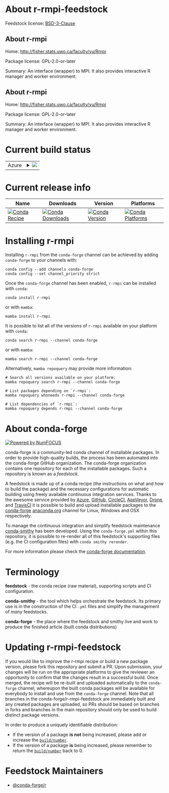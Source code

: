 About r-rmpi-feedstock
======================

Feedstock license: [BSD-3-Clause](https://github.com/conda-forge/r-rmpi-feedstock/blob/main/LICENSE.txt)


About r-rmpi
------------

Home: http://fisher.stats.uwo.ca/faculty/yu/Rmpi

Package license: GPL-2.0-or-later

Summary: An interface (wrapper) to MPI. It also  provides interactive R manager and worker environment.

About r-rmpi
------------

Home: http://fisher.stats.uwo.ca/faculty/yu/Rmpi

Package license: GPL-2.0-or-later

Summary: An interface (wrapper) to MPI. It also  provides interactive R manager and worker environment.

Current build status
====================


<table>
    
  <tr>
    <td>Azure</td>
    <td>
      <details>
        <summary>
          <a href="https://dev.azure.com/conda-forge/feedstock-builds/_build/latest?definitionId=2377&branchName=main">
            <img src="https://dev.azure.com/conda-forge/feedstock-builds/_apis/build/status/r-rmpi-feedstock?branchName=main">
          </a>
        </summary>
        <table>
          <thead><tr><th>Variant</th><th>Status</th></tr></thead>
          <tbody><tr>
              <td>linux_64_r_base4.2</td>
              <td>
                <a href="https://dev.azure.com/conda-forge/feedstock-builds/_build/latest?definitionId=2377&branchName=main">
                  <img src="https://dev.azure.com/conda-forge/feedstock-builds/_apis/build/status/r-rmpi-feedstock?branchName=main&jobName=linux&configuration=linux%20linux_64_r_base4.2" alt="variant">
                </a>
              </td>
            </tr><tr>
              <td>linux_64_r_base4.3</td>
              <td>
                <a href="https://dev.azure.com/conda-forge/feedstock-builds/_build/latest?definitionId=2377&branchName=main">
                  <img src="https://dev.azure.com/conda-forge/feedstock-builds/_apis/build/status/r-rmpi-feedstock?branchName=main&jobName=linux&configuration=linux%20linux_64_r_base4.3" alt="variant">
                </a>
              </td>
            </tr><tr>
              <td>osx_64_r_base4.2</td>
              <td>
                <a href="https://dev.azure.com/conda-forge/feedstock-builds/_build/latest?definitionId=2377&branchName=main">
                  <img src="https://dev.azure.com/conda-forge/feedstock-builds/_apis/build/status/r-rmpi-feedstock?branchName=main&jobName=osx&configuration=osx%20osx_64_r_base4.2" alt="variant">
                </a>
              </td>
            </tr><tr>
              <td>osx_64_r_base4.3</td>
              <td>
                <a href="https://dev.azure.com/conda-forge/feedstock-builds/_build/latest?definitionId=2377&branchName=main">
                  <img src="https://dev.azure.com/conda-forge/feedstock-builds/_apis/build/status/r-rmpi-feedstock?branchName=main&jobName=osx&configuration=osx%20osx_64_r_base4.3" alt="variant">
                </a>
              </td>
            </tr>
          </tbody>
        </table>
      </details>
    </td>
  </tr>
</table>

Current release info
====================

| Name | Downloads | Version | Platforms |
| --- | --- | --- | --- |
| [![Conda Recipe](https://img.shields.io/badge/recipe-r--rmpi-green.svg)](https://anaconda.org/conda-forge/r-rmpi) | [![Conda Downloads](https://img.shields.io/conda/dn/conda-forge/r-rmpi.svg)](https://anaconda.org/conda-forge/r-rmpi) | [![Conda Version](https://img.shields.io/conda/vn/conda-forge/r-rmpi.svg)](https://anaconda.org/conda-forge/r-rmpi) | [![Conda Platforms](https://img.shields.io/conda/pn/conda-forge/r-rmpi.svg)](https://anaconda.org/conda-forge/r-rmpi) |

Installing r-rmpi
=================

Installing `r-rmpi` from the `conda-forge` channel can be achieved by adding `conda-forge` to your channels with:

```
conda config --add channels conda-forge
conda config --set channel_priority strict
```

Once the `conda-forge` channel has been enabled, `r-rmpi` can be installed with `conda`:

```
conda install r-rmpi
```

or with `mamba`:

```
mamba install r-rmpi
```

It is possible to list all of the versions of `r-rmpi` available on your platform with `conda`:

```
conda search r-rmpi --channel conda-forge
```

or with `mamba`:

```
mamba search r-rmpi --channel conda-forge
```

Alternatively, `mamba repoquery` may provide more information:

```
# Search all versions available on your platform:
mamba repoquery search r-rmpi --channel conda-forge

# List packages depending on `r-rmpi`:
mamba repoquery whoneeds r-rmpi --channel conda-forge

# List dependencies of `r-rmpi`:
mamba repoquery depends r-rmpi --channel conda-forge
```


About conda-forge
=================

[![Powered by
NumFOCUS](https://img.shields.io/badge/powered%20by-NumFOCUS-orange.svg?style=flat&colorA=E1523D&colorB=007D8A)](https://numfocus.org)

conda-forge is a community-led conda channel of installable packages.
In order to provide high-quality builds, the process has been automated into the
conda-forge GitHub organization. The conda-forge organization contains one repository
for each of the installable packages. Such a repository is known as a *feedstock*.

A feedstock is made up of a conda recipe (the instructions on what and how to build
the package) and the necessary configurations for automatic building using freely
available continuous integration services. Thanks to the awesome service provided by
[Azure](https://azure.microsoft.com/en-us/services/devops/), [GitHub](https://github.com/),
[CircleCI](https://circleci.com/), [AppVeyor](https://www.appveyor.com/),
[Drone](https://cloud.drone.io/welcome), and [TravisCI](https://travis-ci.com/)
it is possible to build and upload installable packages to the
[conda-forge](https://anaconda.org/conda-forge) [anaconda.org](https://anaconda.org/)
channel for Linux, Windows and OSX respectively.

To manage the continuous integration and simplify feedstock maintenance
[conda-smithy](https://github.com/conda-forge/conda-smithy) has been developed.
Using the ``conda-forge.yml`` within this repository, it is possible to re-render all of
this feedstock's supporting files (e.g. the CI configuration files) with ``conda smithy rerender``.

For more information please check the [conda-forge documentation](https://conda-forge.org/docs/).

Terminology
===========

**feedstock** - the conda recipe (raw material), supporting scripts and CI configuration.

**conda-smithy** - the tool which helps orchestrate the feedstock.
                   Its primary use is in the construction of the CI ``.yml`` files
                   and simplify the management of *many* feedstocks.

**conda-forge** - the place where the feedstock and smithy live and work to
                  produce the finished article (built conda distributions)


Updating r-rmpi-feedstock
=========================

If you would like to improve the r-rmpi recipe or build a new
package version, please fork this repository and submit a PR. Upon submission,
your changes will be run on the appropriate platforms to give the reviewer an
opportunity to confirm that the changes result in a successful build. Once
merged, the recipe will be re-built and uploaded automatically to the
`conda-forge` channel, whereupon the built conda packages will be available for
everybody to install and use from the `conda-forge` channel.
Note that all branches in the conda-forge/r-rmpi-feedstock are
immediately built and any created packages are uploaded, so PRs should be based
on branches in forks and branches in the main repository should only be used to
build distinct package versions.

In order to produce a uniquely identifiable distribution:
 * If the version of a package **is not** being increased, please add or increase
   the [``build/number``](https://docs.conda.io/projects/conda-build/en/latest/resources/define-metadata.html#build-number-and-string).
 * If the version of a package **is** being increased, please remember to return
   the [``build/number``](https://docs.conda.io/projects/conda-build/en/latest/resources/define-metadata.html#build-number-and-string)
   back to 0.

Feedstock Maintainers
=====================

* [@conda-forge/r](https://github.com/conda-forge/r/)


<!-- dummy commit to enable rerendering -->

